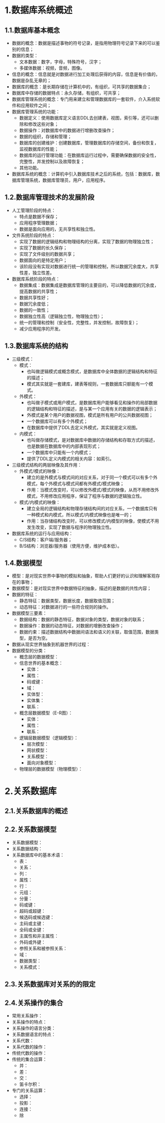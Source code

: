 # 1.数据库系统概述

## 1.1.数据库基本概念

* 数据的概念：数据是描述事物的符号记录，是指用物理符号记录下来的可以鉴别的信息；
* 数据的类型：
  * 文本数据：数字，字母，特殊符号，汉字；
  * 多媒体数据：视频，音频，图像。
* 信息的概念：信息就是对数据进行加工处理后获得的内容，信息是有价值的，数据是杂乱无章的；
* 数据库的概念：是长期存储在计算机中的，有组织，可共享的数据集合；
* 数据库中存储的数据特点：永久存储，有组织，可共享；
* 数据库管理系统的概念：专门用来建立和管理数据库的一套软件，介入系统软件和应用软件之间；
* 数据库管理系统的功能：
  * 数据定义：使用数据库定义语言DDL去创建表，视图，索引等，还可以删除和修改这些对象；
  * 数据操作：对数据库中的数据进行增删改查操作；
  * 数据的组织，存储和管理；
  * 数据库的创建维护：创建数据库，管理数据库的存储空间，备份和恢复，监视数据库的性能；
  * 数据库的运行管理功能：在数据库运行过程中，需要确保数据的安全性，完整性，并发控制以及故障恢复；
  * 其他功能。
* 数据库系统的概念：计算机中引入数据库技术之后的系统，包括：数据库，数据库管理系统，数据库管理员，用户，应用程序。

## 1.2.数据库管理技术的发展阶段

* 人工管理阶段的特点：
  * 特点是数据不保存；
  * 应用程序管理数据；
  * 数据是面向应用的，无共享性和独立性。
* 文件系统阶段的特点：
  * 实现了数据的逻辑结构和物理结构的分离，实现了数据的物理独立性；
  * 实现了数据的长久保存；
  * 实现了文件级别的数据共享；
  * 数据面向的是特定用户；
  * 该阶段没有实现对数据进行统一的管理和控制，所以数据冗余度大，共享性差，独立性差。
* 数据库系统阶段的特点：
  * 数据集成：数据集成是数据库管理的主要目的，可以降低数据的冗余度，提高数据的共享性；
  * 数据共享性好；
  * 数据冗余度低；
  * 数据的一致性；
  * 数据独立性高（逻辑独立性，物理独立性）；
  * 统一的管理和控制（安全性，完整性，并发控制，故障恢复）；
  * 减少应用程序的开发。

## 1.3.数据库系统的结构

* 三级模式：
  * 模式：
    * 也叫做逻辑模式或概念模式，是数据库中全体数据的逻辑结构和特征的描述；
    * 模式其实就是一套建库，建表等规则，一套数据库只额能有一个模式。
  * 外模式：
    * 也叫做子模式或用户模式，是数据库用户能够看见和操作的局部数据的逻辑结构和特征的描述，是与某一个应用有关的数据的逻辑表示；
    * 外模式是某个用户的数据视图，模式是所有用户的公共数据视图；
    * 一个数据库可以有多个外模式；
    * 在数据库中提供了DDL去定义外模式，其实就是定义视图。
  * 内模式：
    * 也叫做存储模式，是对数据库中数据的存储结构和存取方式的描述，也是数据在数据库中的内部表现形式；
    * 一个数据库中只能有一个内模式；
    * 提供了DDL定义内模式的相关内容：如索引。
* 三级模式结构的两层映像及其作用：
  * 外模式/模式的映像：
    * 建立的是外模式与模式间的对应关系，对于同一个模式可以有多个外模式，每个外模式与模式间都有外模式/模式映像；
    * 作用：当模式改变时，可以修改外模式/模式的映像，从而不用修改外模式，不用修改应用程序，保证了程序与数据的逻辑独立性。
  * 模式/内模式的映像：
    * 建立全局的逻辑结构和物理存储结构间的对应关系，一个数据库只有一种模式和内模式，所以模式/内模式映像也是唯一的；
    * 作用：当存储结构改变时，可以修改模式/内模型的映像，使模式不用发生改变，实现了数据与程序的物理独立性。
* 数据库系统的运行与应用结构：
  * C/S结构：客户端/服务器；
  * B/S结构：浏览器/服务器（使用方便，维护成本低）。

## 1.4.数据模型

* 模型：是对现实世界中事物的模拟和抽象，帮助人们更好的认识和理解客观存在的事物；
* 数据模型：是对现实世界中数据特征的抽象，描述的是数据的共性内容；
* 数据的特征：
  * 静态特征：数据类型，数据长度，数据取值范围；
  * 动态特征：对数据进行的一些符合规则的操作。
* 数据模型三要素：
  * 数据结构：数据的静态特征，数据对象的类型，数据对象的联系；
  * 数据操作：数据的动态特征，对数据的增删改查操作；
  * 数据约束：描述数据结构中数据间语法和语义的关联，取值范围，数据类型，是否为空。
* 数据从现实世界抽象到机器世界的过程：
* 数据模型的分类：
  * 概念层的数据模型：
  * 信息世界的基本概念：
    * 实体：
    * 属性：
    * 码或键：
    * 域：
    * 实体型：
    * 实体集：
    * 联系：
  * 概念层数据模型（E-R图）：
    * 实体：
    * 属性：
    * 联系：
  * 逻辑层数据模型（逻辑模型）：
    * 层次模型：
    * 网状模型：
    * 关系模型：
    * 面向对象模型：
  * 物理层的数据模型（物理模型）：



# 2.关系数据库

## 2.1.关系数据库的概述

## 2.2.关系数据模型

* 关系数据模型：
* 关系数据结构：
* 关系数据库中的基本术语：
  * 表：
  * 关系：
  * 列：
  * 属性：
  * 行：
  * 元组：
  * 分量：
  * 码或键：
  * 超码或超键：
  * 候选码或候选键：
  * 主码或主键：
  * 全码或全键：
  * 主属性和非主属性：
  * 外码或外键：
  * 参照关系和被参照关系：
  * 域：
  * 数据类型：
  * 关系模式：

## 2.3.关系数据库对关系的的限定

## 2.4.关系操作的集合

* 常用关系操作：
* 关系操作的特点：
* 关系操作的语言分类：
* 关系数据语言的特点：
* 关系代数：
* 关系代数的操作：
* 传统代数的操作：
* 传统的集合运算：
  * 并：
  * 差：
  * 交：
  * 笛卡尔积：
* 专门的关系运算：
  * 选择：
  * 投影：
  * 连接：
  * 除
